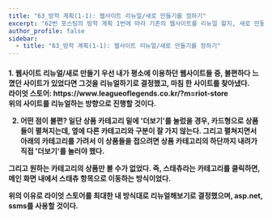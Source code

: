 ```yaml
---
title: "63_방학 계획(1-1): 웹사이트 리뉴얼/새로 만들기를 정하기"
excerpt: "62번 포스팅의 방학 계획 1번에 따라 기존의 웹사이트를 리뉴얼 할지, 새로 만들지를 정하며 그에 따른 분석 및 계획을 정하기"
author_profile: false
sidebar:
  - title: "63_방학 계획(1-1): 웹사이트 리뉴얼/새로 만들기를 정하기"
---
```

<h4>
1. 웹사이트 리뉴얼/새로 만들기
우선 내가 평소에 이용하던 웹사이트들 중, 불편하다 느꼈던 사이트가 있었다면 그것을 리뉴얼하기로 결정했고, 마침 한 사이트를 찾아냈다.<br>
라이엇 스토어: https://www.leagueoflegends.co.kr/?m=riot-store<br>
위의 사이트를 리뉴얼하는 방향으로 진행할 것이다.

2. 어떤 점이 불편?
일단 상품 카테고리 밑에 '더보기'를 눌렀을 경우, 카드형으로 상품들이 펼쳐지는데, 옆에 다른 카테고리와 구분이 잘 가지 않는다.
그리고 펼쳐지면서 아래의 카테고리를 가려서 이 상품들을 접으려면 상품 카테고리의 하단까지 내려가 직접 '더보기'를 눌러야 했다.

그리고 원하는 카테고리의 상품만 볼 수가 없었다. 즉, 스태츄라는 카테고리를 클릭하면, 메인 화면 내에서 스태츄 항목으로 이동하는 방식이었다.

위의 이유로 라이엇 스토어를 최대한 내 방식대로 리뉴얼해보기로 결정했으며, asp.net, ssms를 사용할 것이다.
</h4>
